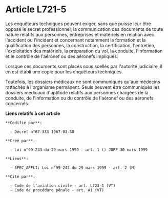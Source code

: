# Article L721-5

Les enquêteurs techniques peuvent exiger, sans que puisse leur être opposé le secret professionnel, la communication des
documents de toute nature relatifs aux personnes, entreprises et matériels en relation avec l'accident ou l'incident et
concernant notamment la formation et la qualification des personnes, la construction, la certification, l'entretien,
l'exploitation des matériels, la préparation du vol, la conduite, l'information et le contrôle de l'aéronef ou des aéronefs
impliqués.

Lorsque ces documents sont placés sous scellés par l'autorité judiciaire, il en est établi une copie pour les enquêteurs
techniques.

Toutefois, les dossiers médicaux ne sont communiqués qu'aux médecins rattachés à l'organisme permanent. Seuls peuvent être
communiqués les dossiers médicaux d'aptitude relatifs aux personnes chargées de la conduite, de l'information ou du contrôle
de l'aéronef ou des aéronefs concernés.

**Liens relatifs à cet article**

	**Codifié par**:

	  - Décret n°67-333 1967-03-30

	**Créé par**:

	  - Loi n°99-243 du 29 mars 1999 - art. 1 () JORF 30 mars 1999

	**Liens**:

	  - SPEC_APPLI: Loi n°99-243 du 29 mars 1999 - art. 2 (M)

	**Cité par**:

	  - Code de l'aviation civile - art. L723-1 (VT)
	  - Code de procédure pénale - art. A1 (VT)
